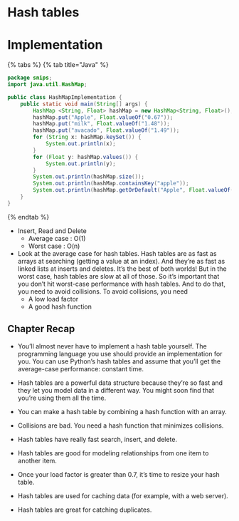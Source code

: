 # Hash tables

# Implementation
{% tabs %}
{% tab title="Java" %}
```java
package snips;
import java.util.HashMap;

public class HashMapImplementation {
    public static void main(String[] args) {
        HashMap <String, Float> hashMap = new HashMap<String, Float>();
        hashMap.put("Apple", Float.valueOf("0.67"));
        hashMap.put("milk", Float.valueOf("1.48"));
        hashMap.put("avacado", Float.valueOf("1.49"));
        for (String x: hashMap.keySet()) {
            System.out.println(x);
        }
        for (Float y: hashMap.values()) {
            System.out.println(y);
        }
        System.out.println(hashMap.size());
        System.out.println(hashMap.containsKey("apple"));
        System.out.println(hashMap.getOrDefault("Apple", Float.valueOf(0)));
    }
}
```
{% endtab %}

* Insert, Read and Delete
  * Average case : O(1)
  * Worst case : O(n)
* Look at the average case for hash tables. Hash tables are as fast as arrays at searching (getting a value at an index). And they’re as fast as linked lists at inserts and deletes. It’s the best of both worlds! But in the worst case, hash tables are slow at all of those. So it’s important that you don’t hit worst-case performance with hash tables. And to do that, you need to avoid collisions. To avoid collisions, you need
  * A low load factor
  * A good hash function


## Chapter Recap
* You’ll almost never have to implement a hash table yourself. The programming language you use should provide an implementation for you. You can use Python’s hash tables and assume that you’ll get the average-case performance: constant time.

* Hash tables are a powerful data structure because they’re so fast and they let you model data in a different way. You might soon find that you’re using them all the time.

* You can make a hash table by combining a hash function with an array.

* Collisions are bad. You need a hash function that minimizes collisions.

* Hash tables have really fast search, insert, and delete.

* Hash tables are good for modeling relationships from one item to another item.

* Once your load factor is greater than 0.7, it’s time to resize your hash table.

* Hash tables are used for caching data (for example, with a web server).

* Hash tables are great for catching duplicates.
